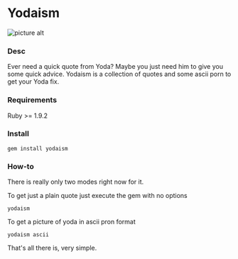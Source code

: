 Yodaism
============

![picture alt](http://i.imgur.com/5hBdY.png "Yodaism")     

### Desc

Ever need a quick quote from Yoda? Maybe you just need him to give you some quick advice. 
Yodaism is a collection of quotes and some ascii porn to get your Yoda fix.

### Requirements

Ruby >= 1.9.2

### Install

`gem install yodaism`


### How-to

There is really only two modes right now for it.

To get just a plain quote just execute the gem with no options

`yodaism`

To get a picture of yoda in ascii pron format

`yodaism ascii`


That's all there is, very simple.


